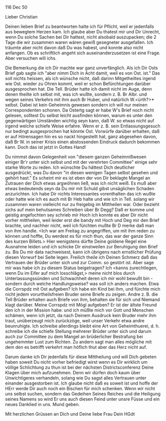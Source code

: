  116 Dec 50

Lieber Christian

Deinen lieben Brief zu beantworten halte ich für Pflicht, weil er jedenfalls aus bewegtem Herzen kam. Ich glaube aber Du thatest mir und Dir Unrecht, wenn Du solche Sachen bei Dir hattest, nicht alsobald auszupacken; die 2 Tage die wir zusammen waren wären gewiß gesegneter ausgefallen. Ich träumte aber nicht davon daß Du was habest, und konnte also nicht anfangen. Ob es schriftlich angeht sich auseinanderzusetzen ist eine Frage. Aber versuchen will ichs.

Die Bemerkung die ich Dir machte war ganz unverfänglich. Als ich Dir Osts Brief gab sagte ich "aber nimm Dich in Acht damit, weil es von Ost. ist." Das soll nichts heissen, als ich wünsche nicht, daß darinn Mitgetheiltes irgend wie Ost. wieder zu Ohren kommt, weil er schon Befürchtungen darüber ausgesprochen hat. Die Tell. Brüder hatte ich damit nicht im Auge, denn denen theilte ich selbst mit, was ich wußte, sondern z. B. Br Albr. und wegen seines Verkehrs mit ihm auch Br Huber, und natürlich W.<ürth?>* selbst. Dabei ist kein Geheimnis gewesen sondern ich will nur meinen Correspondenten schonen. Da Ostertg sagt er habe W's Brief noch nicht gelesen, solltest Du selbst leicht ausfinden können, warum es unter den gegenwärtigen Umständen wichtig seyn kann, daß W. so etwas nicht auf irgend welche schiefe Weise erfahre. Wenn er z. B. sein Entlassungsgesuch nur bedingt ausgesprochen hat könnte Ost. Vorwürfe darüber erhalten, daß er auf Hörensagen hin es so nackt hingestellt hat, ganz abgesehen davon, daß Br W. in seiner Krisis einen abstossenden Eindruck dadurch bekommen kann. Doch das ist jetzt in Gottes Hand!

Du nimmst davon Gelegenheit von "diesem ganzen Geheimnißwesen einiger Br'r unter sich selbst und mit der verehrten Committee" einige sehr starke Worte zu reden. Ich wünschte Du hättest Dich deutlicher ausgedrückt, was Du davon "in diesen wenigen Tagen selbst gesehen und gehört hast." Es scheint mir es ist eben der von Dir beklagte Mangel an Zutrauen der Dich etwas argwöhnen ließ, was ich nicht weiß. Es muß aber etwas bedeutends seyn da Du mir mit Schuld gibst unsäglichen Schaden anzurichten. Ich habe Dir nichts Interessantes vorenthalten das ich wußte oder hatte wie ich es auch mit Br Heb halte und wie ich in Tell. solang wir zusammen waren vielleicht nur zu freigebig im Mittheilen war. Oder bezieht sichs auf mein behutsames Schreiben über Br Degg? Daß er komme und geistig angefochten sey schrieb mir Hoch ich konnte es aber Dir nicht vorher mittheilen, weil leider erst die bandy mit Hoch und Deg mir den Brief brachte, und nachher nicht, weil ich fürchten mußte Br D merke daß man von ihm handle. <Ich war am Freitag zu angegriffen, um mit ihm reden zu können und hoffte, Du werdest es für mich thun, das war der ganze Sinn des kurzen Billets.> Hier wenigstens dürfte Deine goldene Regel eine Ausnahme leiden und ich schicke Dir einstweilen zur Beruhigung den Brief zu. Bis Du mir data nachweisest, kann ich übrigens nach ernstlicher Prüfung diesen Vorwurf bei Seite legen. Freilich theile ich Deinen Schmerz daß das Vertrauen der Brüder unter sich und zur Comm. so gestört ist. Aber sage mir was habe ich zu diesem Status beigetragen? Ich <kanns zurechtlegen, wenn Du im Eifer auf mich losschlägst,> meine nicht blos durch Unterlassungssünden und Schwachheit deren ich mir wohl bewußt bin - sondern durch welche Handlungsweise? was soll ich anders machen. Etwa die Corrspdz mit Ost aufgeben? Ich habe ein Kind bei ihm, und fürchte mich nicht jedem vorurtheilsfreien Bruder seine Briefe zu zeigen. Andre z. B. die Tell Brüder erhalten auch Briefe von ihm, behalten sie für sich und Niemand klagt darüber. Meine Corrspdz mit Mögl aufgeben? Er ist der ältste Freund den ich in der Mission habe: und ich müßte mich vor Gott und Menschen schämen, wenn ich jetzt, da nach Deinem Ausdruck kein Bruder mehr ihm traut, unüberzeugt mich zurückzöge, weil unser Verkehr etwa andre beunruhigte. Ich schreibe allerdings bleibt eine Art von Geheimthuerei, d. h. schreibe ich die schiefe Stellung mehrerer Brüder unter sich und darum auch zur Committee zu dem Mangel an brüderlicher Bestrafung bei ungehemmter Lust zum Richten. Zu andern sagt man alles mögliche mit dem den es betrifft verkehrt man höflich thut aber das Herz nicht auf.

Darum danke ich Dir jedenfalls für diese Mittheilung und will Dich gebeten haben soweit Du nicht vorher befriedigt wirst wenn es Dir wirklich um völlige Schlichtung zu thun ist bei der nächsten Districtsconferenz Deine Klagen über mich aufzunehmen. Denn wir dürfen doch kaum über Unwichtigeres verhandeln, solang wie Du sagst alles Vertrauen unter einander ausgestorben ist. Ich glaube nicht daß es soweit ist und hoffe der HErr werde Dir auch noch ein Bischen für mich schenken. Wenn wir nicht uns selbst suchen, sondern das Gedeihen Seines Reiches und die Heiligung seines Namens so wird Er uns auch diesen Feind unter unsre Füsse und ein neues Danklied in uns. Mund geben.

Mit herzlichen Grüssen an Dich und Deine liebe Frau
 Dein HGdt

